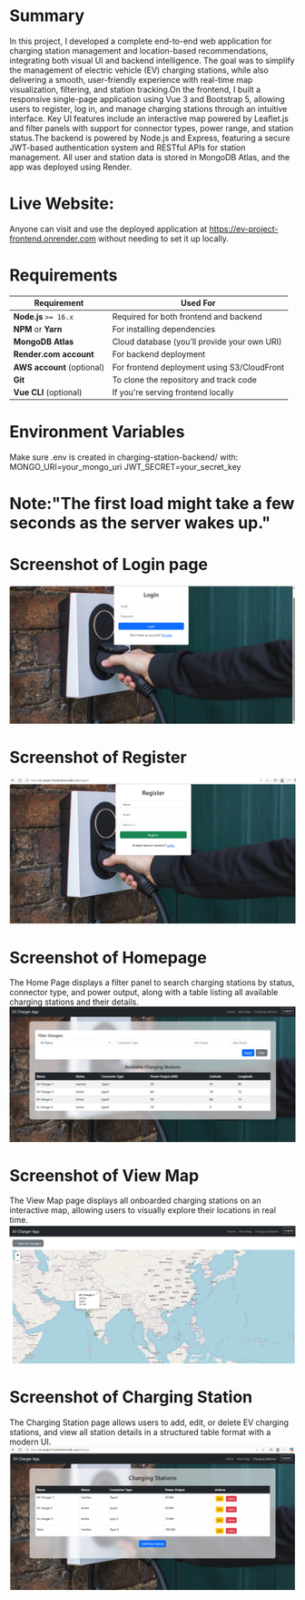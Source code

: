 # Summary

In this project, I developed a complete end-to-end web application for charging station management and location-based recommendations, integrating both visual UI and backend intelligence. The goal was to simplify the management of electric vehicle (EV) charging stations, while also delivering a smooth, user-friendly experience with real-time map visualization, filtering, and station tracking.On the frontend, I built a responsive single-page application using  Vue 3 and  Bootstrap 5, allowing users to register, log in, and manage charging stations through an intuitive interface. Key UI features include an interactive map powered by Leaflet.js and filter panels with support for connector types, power range, and station status.The backend is powered by Node.js and Express, featuring a secure JWT-based authentication system and RESTful APIs for station management. All user and station data is stored in  MongoDB Atlas, and the app was deployed using  Render.
# Live Website:
Anyone can visit and use the deployed application at https://ev-project-frontend.onrender.com without needing to set it up locally.
# Requirements

| Requirement                | Used For                                     |
| -------------------------- | -------------------------------------------- |
| **Node.js** `>= 16.x`      | Required for both frontend and backend       |
| **NPM** or **Yarn**        | For installing dependencies                  |
| **MongoDB Atlas**          | Cloud database (you’ll provide your own URI) |
| **Render.com account**     | For backend deployment                       |
| **AWS account** (optional) | For frontend deployment using S3/CloudFront  |
| **Git**                    | To clone the repository and track code       |
| **Vue CLI** (optional)     | If you're serving frontend locally           |

# Environment Variables

Make sure .env is created in charging-station-backend/ with:
MONGO_URI=your_mongo_uri
JWT_SECRET=your_secret_key

# Note:"The first load might take a few seconds as the server wakes up."

# Screenshot of Login page
![image alt](https://github.com/SivapriyaRadhakrishnan/EV-project/blob/9f315bef74224c646c5322e0bac0f22f8bf605ac/Screenshot%202025-06-02%20125427.png)
# Screenshot of Register
![image alt](https://github.com/SivapriyaRadhakrishnan/EV-project/blob/4c14227282e656540129684f108a461e91b75213/Screenshot%202025-06-02%20125447.png)
# Screenshot of Homepage
The Home Page displays a filter panel to search charging stations by status, connector type, and power output, along with a table listing all available charging stations and their details.
![image alt](https://github.com/SivapriyaRadhakrishnan/EV-project/blob/97a1ea1c9687c651fc36b4157e5f190ef2e92320/charging-station-backend/Screenshot%202025-06-01%20000736.png)
# Screenshot of View Map
The View Map page displays all onboarded charging stations on an interactive map, allowing users to visually explore their locations in real time.
![image alt](https://github.com/SivapriyaRadhakrishnan/EV-project/blob/626a13f3ae454bdc78c622a36cfec375d3d3b2b8/Screenshot%202025-06-01%20001426.png)
# Screenshot of Charging Station
The Charging Station page allows users to add, edit, or delete EV charging stations, and view all station details in a structured table format with a modern UI.
![image alt](https://github.com/SivapriyaRadhakrishnan/EV-project/blob/87a135487fd5ddf5c3bccc160a3ee19d248ba169/Screenshot%202025-06-02%20125401.png)



